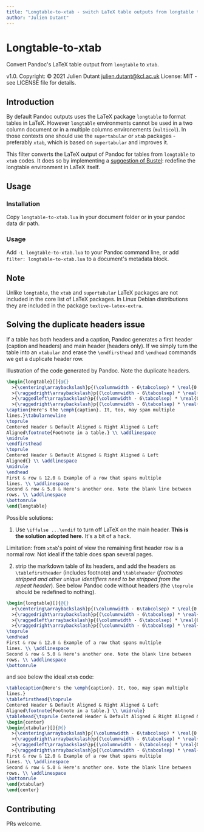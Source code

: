 ```yaml
---
title: "Longtable-to-xtab - switch LaTeX table outputs from longtable to xtab"
author: "Julien Dutant"
---
```


Longtable-to-xtab
=======

Convert Pandoc's LaTeX table output from `longtable` to `xtab`.

v1.0. Copyright: © 2021 Julien Dutant <julien.dutant@kcl.ac.uk>
License:  MIT - see LICENSE file for details.

Introduction
------------

By default Pandoc outputs uses the LaTeX package `longtable` to format
tables in LaTeX. However `longtable` environments cannot be used in a two column document or in a multiple columns environements (`multicol`).
In those contexts one should use the `supertabular` or `xtab` packages -
preferably `xtab`, which is based on `supertabular` and improves it.

This filter converts the LaTeX output of Pandoc for tables from
`longtable` to `xtab` codes. It does so by implementing a [suggestion of
Bustel](https://github.com/jgm/pandoc/issues/1023#issuecomment-656769330):
redefine the longtable environment in LaTeX itself.

Usage
-----

### Installation

Copy `longtable-to-xtab.lua` in your document folder or in your pandoc data
dir path.

### Usage

Add `-L longtable-to-xtab.lua` to your Pandoc command line, or add
`filter: longtable-to-xtab.lua` to a document's metadata block.

Note
----

Unlike `longtable`, the `xtab` and `supertabular` LaTeX packages are not
included in the core list of LaTeX packages. In Linux Debian distributions
they are included in the package `texlive-latex-extra`.

Solving the duplicate headers issue
-----

If a table has both headers and a caption, Pandoc generates a first header
(caption and headers) and main header (headers only). If we simply turn the table into an `xtabular` and erase the `\endfirsthead` and `\endhead`
commands we get a duplicate header row.

Illustration of the code generated by Pandoc. Note the duplicate headers.

```latex
\begin{longtable}[]{@{}
  >{\centering\arraybackslash}p{(\columnwidth - 6\tabcolsep) * \real{0.17}}
  >{\raggedright\arraybackslash}p{(\columnwidth - 6\tabcolsep) * \real{0.11}}
  >{\raggedleft\arraybackslash}p{(\columnwidth - 6\tabcolsep) * \real{0.22}}
  >{\raggedright\arraybackslash}p{(\columnwidth - 6\tabcolsep) * \real{0.36}}@{}}
\caption{Here's the \emph{caption}. It, too, may span multiple
lines.}\tabularnewline
\toprule
Centered Header & Default Aligned & Right Aligned & Left
Aligned\footnote{Footnote in a table.} \\ \addlinespace
\midrule
\endfirsthead
\toprule
Centered Header & Default Aligned & Right Aligned & Left
Aligned{} \\ \addlinespace
\midrule
\endhead
First & row & 12.0 & Example of a row that spans multiple
lines. \\ \addlinespace
Second & row & 5.0 & Here's another one. Note the blank line between
rows. \\ \addlinespace
\bottomrule
\end{longtable}

```

Possible solutions:

1. Use `\iffalse ...\endif` to turn off LaTeX on the main header. **This is
  the solution adopted here.** It's a bit of a hack.

  Limitation: from `xtab`'s point of view the remaining first header row is a normal row. Not ideal if the table does span several pages.

2. strip the markdown table of its headers, and add the headers as
  `\tablefirstheader` (includes footnote) and `\tableheader` (*footnotes stripped and other unique identifiers need to be stripped from the
  repeat header*). See below Pandoc code without headers (the
  `\toprule` should be redefined to nothing).

  ```latex
  \begin{longtable}[]{@{}
    >{\centering\arraybackslash}p{(\columnwidth - 6\tabcolsep) * \real{0.17}}
    >{\raggedright\arraybackslash}p{(\columnwidth - 6\tabcolsep) * \real{0.11}}
    >{\raggedleft\arraybackslash}p{(\columnwidth - 6\tabcolsep) * \real{0.22}}
    >{\raggedright\arraybackslash}p{(\columnwidth - 6\tabcolsep) * \real{0.36}}@{}}
  \toprule
  \endhead
  First & row & 12.0 & Example of a row that spans multiple
  lines. \\ \addlinespace
  Second & row & 5.0 & Here's another one. Note the blank line between
  rows. \\ \addlinespace
  \bottomrule
  ```

  and see below the ideal `xtab` code:

  ```latex
  \tablecaption{Here's the \emph{caption}. It, too, may span multiple
  lines.}
  \tablefirsthead{\toprule
  Centered Header & Default Aligned & Right Aligned & Left
  Aligned\footnote{Footnote in a table.} \\ \midrule}
  \tablehead{\toprule Centered Header & Default Aligned & Right Aligned & Left Aligned \\ \midrule}
  \begin{center}
  \begin{xtabular}[]{@{}
    >{\centering\arraybackslash}p{(\columnwidth - 6\tabcolsep) * \real{0.17}}
    >{\raggedright\arraybackslash}p{(\columnwidth - 6\tabcolsep) * \real{0.11}}
    >{\raggedleft\arraybackslash}p{(\columnwidth - 6\tabcolsep) * \real{0.22}}
    >{\raggedright\arraybackslash}p{(\columnwidth - 6\tabcolsep) * \real{0.36}}@{}}
  First & row & 12.0 & Example of a row that spans multiple
  lines. \\ \addlinespace
  Second & row & 5.0 & Here's another one. Note the blank line between
  rows. \\ \addlinespace
  \bottomrule
  \end{xtabular}
  \end{center}
  ```

Contributing
------------

PRs welcome.

